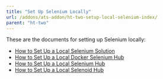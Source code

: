 ```yaml
---
title: "Set Up Selenium Locally"
url: /addons/ats-addon/ht-two-setup-local-selenium-index/
parent: "ht-two"
---
```


These are the documents for setting up Selenium locally:

* [How to Set Up a Local Selenium Solution](/addons/ats-addon/ht-two-setting-up-a-local-selenium-solution/)
* [How to Set Up a Local Docker Selenium Hub](/addons/ats-addon/ht-two-setup-local-docker-selenium-hub/)
* [How to Set Up a Local Selenium Hub](/addons/ats-addon/ht-two-setup-local-selenium-hub/)
* [How to Set Up a Local Selenoid Hub](/addons/ats-addon/ht-two-setup-local-selenoid-hub/)
